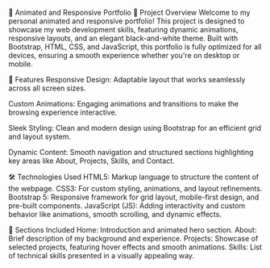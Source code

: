📂 Animated and Responsive Portfolio
🚀 Project Overview
Welcome to my personal animated and responsive portfolio! This project is designed to showcase my web development skills, featuring dynamic animations, responsive layouts, and an elegant black-and-white theme. Built with Bootstrap, HTML, CSS, and JavaScript, this portfolio is fully optimized for all devices, ensuring a smooth experience whether you're on desktop or mobile.

🌟 Features
Responsive Design: Adaptable layout that works seamlessly across all screen sizes.

Custom Animations: Engaging animations and transitions to make the browsing experience interactive.

Sleek Styling: Clean and modern design using Bootstrap for an efficient grid and layout system.

Dynamic Content: Smooth navigation and structured sections highlighting key areas like About, Projects, Skills, and Contact.

🛠️ Technologies Used
HTML5: Markup language to structure the content of the webpage.
CSS3: For custom styling, animations, and layout refinements.
Bootstrap 5: Responsive framework for grid layout, mobile-first design, and pre-built components.
JavaScript (JS): Adding interactivity and custom behavior like animations, smooth scrolling, and dynamic effects.

🎨 Sections Included
Home: Introduction and animated hero section.
About: Brief description of my background and experience.
Projects: Showcase of selected projects, featuring hover effects and smooth animations.
Skills: List of technical skills presented in a visually appealing way.
